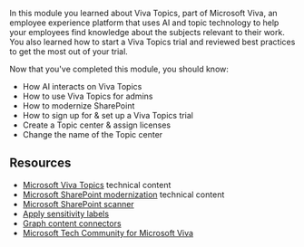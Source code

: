 In this module you learned about Viva Topics, part of Microsoft Viva, an employee experience platform that uses AI and topic technology to help your employees find knowledge about the subjects relevant to their work. You also learned how to start a Viva Topics trial and reviewed best practices to get the most out of your trial.  

Now that you've completed this module, you should know: 

- How AI interacts on Viva Topics  
- How to use Viva Topics for admins  
- How to modernize SharePoint  
- How to sign up for & set up a Viva Topics trial
- Create a Topic center & assign licenses
- Change the name of the Topic center


## Resources
- [Microsoft Viva Topics](/microsoft-365/knowledge/) technical content
- [Microsoft SharePoint modernization](/sharepoint/dev/transform/modernize-guidance) technical content
- [Microsoft SharePoint scanner](/sharepoint/dev/transform/modernize-scanner)
- [Apply sensitivity labels](/microsoft-365/compliance/sensitivity-labels)
- [Graph content connectors](/microsoftsearch/configure-connector)  
- [Microsoft Tech Community for Microsoft Viva](https://techcommunity.microsoft.com/t5/microsoft-viva/ct-p/MicrosoftViva)